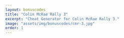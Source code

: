 ```yaml
---
layout: bonuscodes
title: "Colin McRae Rally 3"
excerpt: "Cheat Generator for Colin McRae Rally 3."
image: "assets/img/bonuscodes/cmr-3.jpg"
order: 1
---
```


<script type="text/python">
from browser import document, html

ACCESS_CODE_MAX = 9999

def generateCode(accessCode, cheatID):
    # Verify domain of inputs
    if not (accessCode >= 0 and accessCode <= ACCESS_CODE_MAX
        and cheatID >= 0 and cheatID <= 99):
        return None

    # Helper functions
    def toSigned32(n):
        n = n & 0xffffffff
        return (n ^ 0x80000000) - 0x80000000

    # Division like int / int in C, rounding towards zero
    def idiv(x, y):
        return int(x / y)

    # Remainder like % in C
    def rem(x, y):
        return x - int(x / y) * y

    def calcSeed(input):
        if input != 0:
            seed = 0x39
            for _ in range(input - 1):
                seed = rem(toSigned32(0x39 * seed), 0x44A5)
        else:
            seed = 1
        return seed

    seed1 = calcSeed(rem(cheatID, 100) ^ rem(accessCode, 100))
    seed2 = calcSeed(rem(cheatID, 100) ^ rem(idiv(accessCode, 100), 100))

    buffer = [0] * 6

    buffer[0] = ord('Z') - rem(seed1, 26)
    buffer[1] = ord('Z') - rem(idiv(seed1, 676), 26)
    buffer[2] = ord('Z') - rem(idiv(seed1, 26), 26)
    buffer[3] = ord('Z') - rem(idiv(seed2, 26), 26)
    buffer[4] = ord('Z') - rem(idiv(seed2, 676), 26)
    buffer[5] = ord('Z') - rem(seed2, 26)
    return ''.join([chr(x) for x in buffer])

def onGenerate(ev):
    try:
        accessCode = int(document['access-code'].value)
        if not (accessCode >= 1 and accessCode <= ACCESS_CODE_MAX):
            raise ValueError
    except (TypeError, ValueError):
        document['invalid-access-code'].style.display = 'inline'
        return

    document['invalid-access-code'].style.display = 'none'
    cheatCodes = ['Buggy', 'Plane', 'Hovercraft', 'Battle Tank', 'RC Car', 'All Cars', 'All Tracks', 'All Parts',
                    'All Difficulties', 'Ford Super Focus']

    document['outbox-window-full'].style.display = 'block'
    document['output-window'].clear()

    def gen():
        for index, cheat in enumerate(cheatCodes):
            cryptedCode = generateCode(accessCode, index)
            if cryptedCode:
                yield html.B(f'{cheat}: ') + html.CODE(cryptedCode)
    document['output-window'] <= html.UL(html.LI(ch) for ch in gen())

document['generate'].bind('click', onGenerate)
document['access-code'].min = 1
document['access-code'].max = ACCESS_CODE_MAX
</script>
